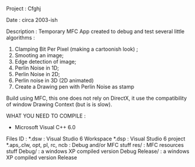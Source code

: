 Project : Cfghj

Date : circa 2003-ish


Description : Temporary MFC App created to debug and test several little algorithms : 
1. Clamping Bit Per Pixel (making a cartoonish look) ; 
2. Smooting an image; 
3. Edge detection of image; 
4. Perlin Noise in 1D; 
5. Perlin Noise in 2D; 
6. Perlin noise in 3D (2D animated)
7. Create a Drawing pen with Perlin Noise as stamp


Build using MFC, this one does not rely on DirectX, it use the compatibility of window Drawing Context (but is is slow). 



WHAT YOU NEED TO COMPILE :
- Microsoft Visual C++ 6.0


Files ID :
*.dsw : Visual Studio 6 Workspace
*.dsp : Visual Studio 6 project
*.aps,.clw, opt, pl, rc, ncb : Debug and/or MFC stuff
res/ : MFC resources stuff
Debug/ : a windows XP compiled version Debug
Release/ : a windows XP compiled version Release
